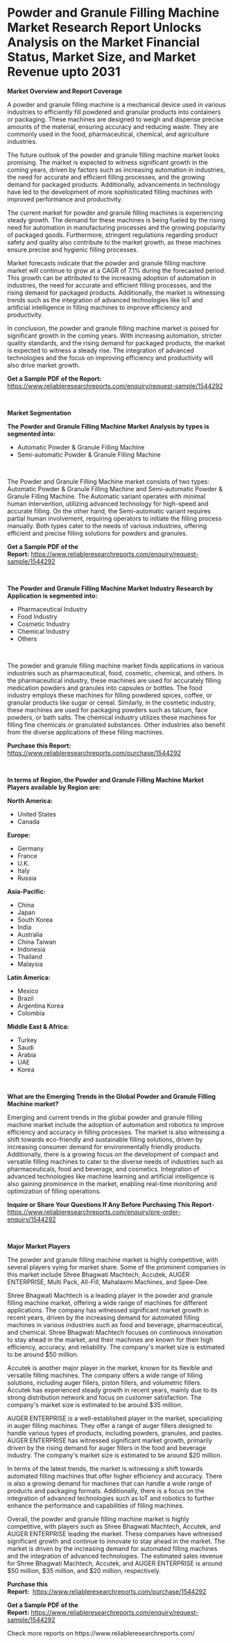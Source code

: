 <p><h1>Powder and Granule Filling Machine Market Research Report Unlocks Analysis on the Market Financial Status, Market Size, and Market Revenue upto 2031</h1></p><p><strong>Market Overview and Report Coverage</strong></p>
<p><p>A powder and granule filling machine is a mechanical device used in various industries to efficiently fill powdered and granular products into containers or packaging. These machines are designed to weigh and dispense precise amounts of the material, ensuring accuracy and reducing waste. They are commonly used in the food, pharmaceutical, chemical, and agriculture industries.</p><p>The future outlook of the powder and granule filling machine market looks promising. The market is expected to witness significant growth in the coming years, driven by factors such as increasing automation in industries, the need for accurate and efficient filling processes, and the growing demand for packaged products. Additionally, advancements in technology have led to the development of more sophisticated filling machines with improved performance and productivity.</p><p>The current market for powder and granule filling machines is experiencing steady growth. The demand for these machines is being fueled by the rising need for automation in manufacturing processes and the growing popularity of packaged goods. Furthermore, stringent regulations regarding product safety and quality also contribute to the market growth, as these machines ensure precise and hygienic filling processes.</p><p>Market forecasts indicate that the powder and granule filling machine market will continue to grow at a CAGR of 7.1% during the forecasted period. This growth can be attributed to the increasing adoption of automation in industries, the need for accurate and efficient filling processes, and the rising demand for packaged products. Additionally, the market is witnessing trends such as the integration of advanced technologies like IoT and artificial intelligence in filling machines to improve efficiency and productivity.</p><p>In conclusion, the powder and granule filling machine market is poised for significant growth in the coming years. With increasing automation, stricter quality standards, and the rising demand for packaged products, the market is expected to witness a steady rise. The integration of advanced technologies and the focus on improving efficiency and productivity will also drive market growth.</p></p>
<p><strong>Get a Sample PDF of the Report:</strong> <a href="https://www.reliableresearchreports.com/enquiry/request-sample/1544292">https://www.reliableresearchreports.com/enquiry/request-sample/1544292</a></p>
<p>&nbsp;</p>
<p><strong>Market Segmentation</strong></p>
<p><strong>The Powder and Granule Filling Machine Market Analysis by types is segmented into:</strong></p>
<p><ul><li>Automatic Powder & Granule Filling Machine</li><li>Semi-automatic Powder & Granule Filling Machine</li></ul></p>
<p>&nbsp;</p>
<p><p>The Powder and Granule Filling Machine market consists of two types: Automatic Powder & Granule Filling Machine and Semi-automatic Powder & Granule Filling Machine. The Automatic variant operates with minimal human intervention, utilizing advanced technology for high-speed and accurate filling. On the other hand, the Semi-automatic variant requires partial human involvement, requiring operators to initiate the filling process manually. Both types cater to the needs of various industries, offering efficient and precise filling solutions for powders and granules.</p></p>
<p><strong>Get a Sample PDF of the Report:</strong>&nbsp;<a href="https://www.reliableresearchreports.com/enquiry/request-sample/1544292">https://www.reliableresearchreports.com/enquiry/request-sample/1544292</a></p>
<p>&nbsp;</p>
<p><strong>The Powder and Granule Filling Machine Market Industry Research by Application is segmented into:</strong></p>
<p><ul><li>Pharmaceutical Industry</li><li>Food Industry</li><li>Cosmetic Industry</li><li>Chemical Industry</li><li>Others</li></ul></p>
<p>&nbsp;</p>
<p><p>The powder and granule filling machine market finds applications in various industries such as pharmaceutical, food, cosmetic, chemical, and others. In the pharmaceutical industry, these machines are used for accurately filling medication powders and granules into capsules or bottles. The food industry employs these machines for filling powdered spices, coffee, or granular products like sugar or cereal. Similarly, in the cosmetic industry, these machines are used for packaging powders such as talcum, face powders, or bath salts. The chemical industry utilizes these machines for filling fine chemicals or granulated substances. Other industries also benefit from the diverse applications of these filling machines.</p></p>
<p><strong>Purchase this Report:</strong>&nbsp; <a href="https://www.reliableresearchreports.com/purchase/1544292">https://www.reliableresearchreports.com/purchase/1544292</a></p>
<p>&nbsp;</p>
<p><strong>In terms of Region, the Powder and Granule Filling Machine Market Players available by Region are:</strong></p>
<p>
    <p> <strong> North America: </strong>
        <ul>
            <li>United States</li>
            <li>Canada</li>
        </ul>
        </p> 
    <p> <strong> Europe: </strong>
        <ul>
            <li>Germany</li>
            <li>France</li>
            <li>U.K.</li>
            <li>Italy</li>
            <li>Russia</li>
        </ul>
        </p> 
    <p> <strong> Asia-Pacific: </strong>
        <ul>
            <li>China</li>
            <li>Japan</li>
            <li>South Korea</li>
            <li>India</li>
            <li>Australia</li>
            <li>China Taiwan</li>
            <li>Indonesia</li>
            <li>Thailand</li>
            <li>Malaysia</li>
        </ul>
        </p> 
    <p> <strong> Latin America: </strong>
        <ul>
            <li>Mexico</li>
            <li>Brazil</li>
            <li>Argentina Korea</li>
            <li>Colombia</li>
        </ul>
        </p> 
    <p> <strong> Middle East & Africa: </strong>
        <ul>
            <li>Turkey</li>
            <li>Saudi</li>
            <li>Arabia</li>
            <li>UAE</li>
            <li>Korea</li>
        </ul>
    </p>
    </p>
<p>&nbsp;</p>
<p><strong>What are the Emerging Trends in the Global Powder and Granule Filling Machine market?</strong></p>
<p><p>Emerging and current trends in the global powder and granule filling machine market include the adoption of automation and robotics to improve efficiency and accuracy in filling processes. The market is also witnessing a shift towards eco-friendly and sustainable filling solutions, driven by increasing consumer demand for environmentally friendly products. Additionally, there is a growing focus on the development of compact and versatile filling machines to cater to the diverse needs of industries such as pharmaceuticals, food and beverage, and cosmetics. Integration of advanced technologies like machine learning and artificial intelligence is also gaining prominence in the market, enabling real-time monitoring and optimization of filling operations.</p></p>
<p><strong>Inquire or Share Your Questions If Any Before Purchasing This Report</strong>- <a href="https://www.reliableresearchreports.com/enquiry/pre-order-enquiry/1544292">https://www.reliableresearchreports.com/enquiry/pre-order-enquiry/1544292</a></p>
<p>&nbsp;</p>
<p><strong>Major Market Players</strong></p>
<p><p>The powder and granule filling machine market is highly competitive, with several players vying for market share. Some of the prominent companies in this market include Shree Bhagwati Machtech, Accutek, AUGER ENTERPRISE, Multi Pack, All-Fill, Mahalaxmi Machines, and Spee-Dee.</p><p>Shree Bhagwati Machtech is a leading player in the powder and granule filling machine market, offering a wide range of machines for different applications. The company has witnessed significant market growth in recent years, driven by the increasing demand for automated filling machines in various industries such as food and beverage, pharmaceutical, and chemical. Shree Bhagwati Machtech focuses on continuous innovation to stay ahead in the market, and their machines are known for their high efficiency, accuracy, and reliability. The company's market size is estimated to be around $50 million.</p><p>Accutek is another major player in the market, known for its flexible and versatile filling machines. The company offers a wide range of filling solutions, including auger fillers, piston fillers, and volumetric fillers. Accutek has experienced steady growth in recent years, mainly due to its strong distribution network and focus on customer satisfaction. The company's market size is estimated to be around $35 million.</p><p>AUGER ENTERPRISE is a well-established player in the market, specializing in auger filling machines. They offer a range of auger fillers designed to handle various types of products, including powders, granules, and pastes. AUGER ENTERPRISE has witnessed significant market growth, primarily driven by the rising demand for auger fillers in the food and beverage industry. The company's market size is estimated to be around $20 million.</p><p>In terms of the latest trends, the market is witnessing a shift towards automated filling machines that offer higher efficiency and accuracy. There is also a growing demand for machines that can handle a wide range of products and packaging formats. Additionally, there is a focus on the integration of advanced technologies such as IoT and robotics to further enhance the performance and capabilities of filling machines.</p><p>Overall, the powder and granule filling machine market is highly competitive, with players such as Shree Bhagwati Machtech, Accutek, and AUGER ENTERPRISE leading the market. These companies have witnessed significant growth and continue to innovate to stay ahead in the market. The market is driven by the increasing demand for automated filling machines and the integration of advanced technologies. The estimated sales revenue for Shree Bhagwati Machtech, Accutek, and AUGER ENTERPRISE is around $50 million, $35 million, and $20 million, respectively.</p></p>
<p><strong>Purchase this Report:</strong>&nbsp;&nbsp;<a href="https://www.reliableresearchreports.com/purchase/1544292">https://www.reliableresearchreports.com/purchase/1544292</a></p>
<p></p>
<p><strong>Get a Sample PDF of the Report:</strong>&nbsp;<a href="https://www.reliableresearchreports.com/enquiry/request-sample/1544292">https://www.reliableresearchreports.com/enquiry/request-sample/1544292</a></p>
<p>Check more reports on https://www.reliableresearchreports.com/</p>